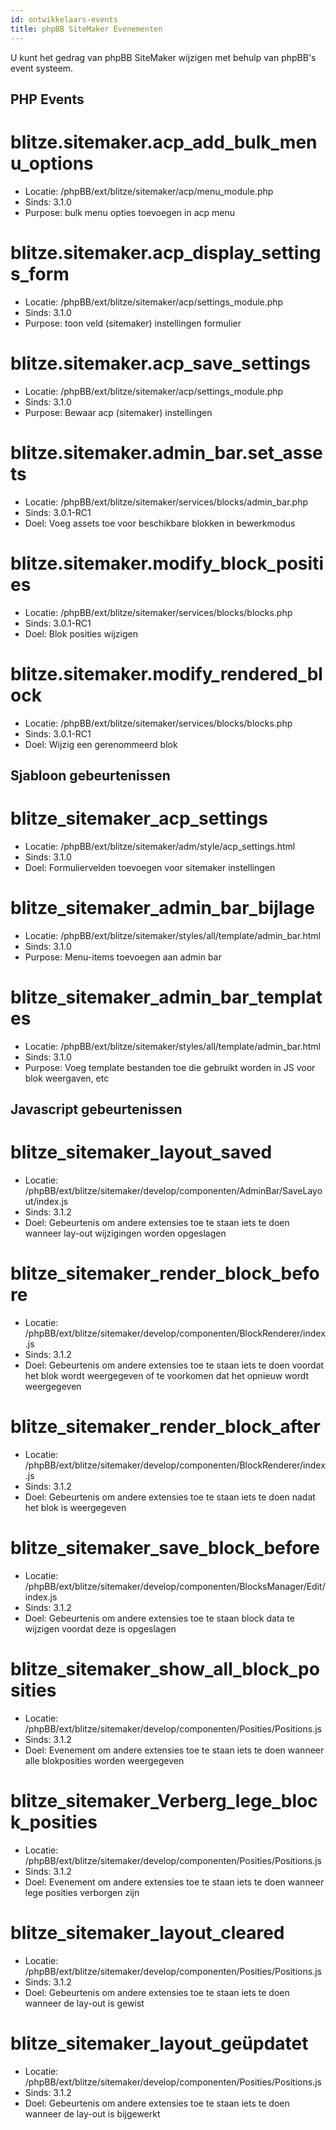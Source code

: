 ```yaml
---
id: ontwikkelaars-events
title: phpBB SiteMaker Evenementen
---
```


U kunt het gedrag van phpBB SiteMaker wijzigen met behulp van phpBB's event systeem.

## PHP Events

# blitze.sitemaker.acp_add_bulk_menu_options

* Locatie: /phpBB/ext/blitze/sitemaker/acp/menu_module.php
* Sinds: 3.1.0
* Purpose: bulk menu opties toevoegen in acp menu

# blitze.sitemaker.acp_display_settings_form

* Locatie: /phpBB/ext/blitze/sitemaker/acp/settings_module.php
* Sinds: 3.1.0
* Purpose: toon veld (sitemaker) instellingen formulier

# blitze.sitemaker.acp_save_settings

* Locatie: /phpBB/ext/blitze/sitemaker/acp/settings_module.php
* Sinds: 3.1.0
* Purpose: Bewaar acp (sitemaker) instellingen

# blitze.sitemaker.admin_bar.set_assets

* Locatie: /phpBB/ext/blitze/sitemaker/services/blocks/admin_bar.php
* Sinds: 3.0.1-RC1
* Doel: Voeg assets toe voor beschikbare blokken in bewerkmodus

# blitze.sitemaker.modify_block_posities

* Locatie: /phpBB/ext/blitze/sitemaker/services/blocks/blocks.php
* Sinds: 3.0.1-RC1
* Doel: Blok posities wijzigen

# blitze.sitemaker.modify_rendered_block

* Locatie: /phpBB/ext/blitze/sitemaker/services/blocks/blocks.php
* Sinds: 3.0.1-RC1
* Doel: Wijzig een gerenommeerd blok

## Sjabloon gebeurtenissen

# blitze_sitemaker_acp_settings

* Locatie: /phpBB/ext/blitze/sitemaker/adm/style/acp_settings.html
* Sinds: 3.1.0
* Doel: Formuliervelden toevoegen voor sitemaker instellingen

# blitze_sitemaker_admin_bar_bijlage

* Locatie: /phpBB/ext/blitze/sitemaker/styles/all/template/admin_bar.html
* Sinds: 3.1.0
* Purpose: Menu-items toevoegen aan admin bar

# blitze_sitemaker_admin_bar_templates

* Locatie: /phpBB/ext/blitze/sitemaker/styles/all/template/admin_bar.html
* Sinds: 3.1.0
* Purpose: Voeg template bestanden toe die gebruikt worden in JS voor blok weergaven, etc

## Javascript gebeurtenissen

# blitze_sitemaker_layout_saved

* Locatie: /phpBB/ext/blitze/sitemaker/develop/componenten/AdminBar/SaveLayout/index.js
* Sinds: 3.1.2
* Doel: Gebeurtenis om andere extensies toe te staan iets te doen wanneer lay-out wijzigingen worden opgeslagen

# blitze_sitemaker_render_block_before

* Locatie: /phpBB/ext/blitze/sitemaker/develop/componenten/BlockRenderer/index.js
* Sinds: 3.1.2
* Doel: Gebeurtenis om andere extensies toe te staan iets te doen voordat het blok wordt weergegeven of te voorkomen dat het opnieuw wordt weergegeven

# blitze_sitemaker_render_block_after

* Locatie: /phpBB/ext/blitze/sitemaker/develop/componenten/BlockRenderer/index.js
* Sinds: 3.1.2
* Doel: Gebeurtenis om andere extensies toe te staan iets te doen nadat het blok is weergegeven

# blitze_sitemaker_save_block_before

* Locatie: /phpBB/ext/blitze/sitemaker/develop/componenten/BlocksManager/Edit/index.js
* Sinds: 3.1.2
* Doel: Gebeurtenis om andere extensies toe te staan block data te wijzigen voordat deze is opgeslagen

# blitze_sitemaker_show_all_block_posities

* Locatie: /phpBB/ext/blitze/sitemaker/develop/componenten/Posities/Positions.js
* Sinds: 3.1.2
* Doel: Evenement om andere extensies toe te staan iets te doen wanneer alle blokposities worden weergegeven

# blitze_sitemaker_Verberg_lege_block_posities

* Locatie: /phpBB/ext/blitze/sitemaker/develop/componenten/Posities/Positions.js
* Sinds: 3.1.2
* Doel: Evenement om andere extensies toe te staan iets te doen wanneer lege posities verborgen zijn

# blitze_sitemaker_layout_cleared

* Locatie: /phpBB/ext/blitze/sitemaker/develop/componenten/Posities/Positions.js
* Sinds: 3.1.2
* Doel: Gebeurtenis om andere extensies toe te staan iets te doen wanneer de lay-out is gewist

# blitze_sitemaker_layout_geüpdatet

* Locatie: /phpBB/ext/blitze/sitemaker/develop/componenten/Posities/Positions.js
* Sinds: 3.1.2
* Doel: Gebeurtenis om andere extensies toe te staan iets te doen wanneer de lay-out is bijgewerkt